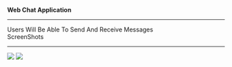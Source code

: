  <Strong>Web Chat Application </strong><hr>
  Users Will Be Able To Send And Receive Messages <br>
  ScreenShots<hr>

  <img src="/screenShot.png">
  <img src="/scree.png">
   
